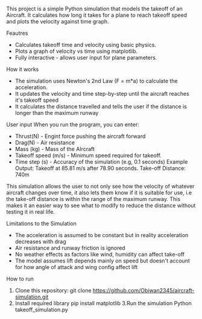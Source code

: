 This project is a simple Python simulation that models the takeoff of an Aircraft.
It calculates how long it takes for a plane to reach takeoff speed and plots the velocity against time graph.

Feautres
- Calculates takeoff time and velocity using basic physics.
- Plots a graph of velocity vs time using matplotlib.
- Fully interactive - allows user input for plane parameters.

How it works
- The simulation uses Newton's 2nd Law (F = m*a) to calculate the acceleration.
- It updates the velocity and time step-by-step until the aircraft reaches it's takeoff speed
- It calculates the distance travelled and tells the user if the distance is longer than the maximum runway 

User input
When you run the program, you can enter:
- Thrust(N) - Engint force pushing the aircraft forward
- Drag(N) - Air resistance
- Mass (kg) - Mass of the AIrcraft
- Takeoff speed (m/s) - Minimum speed required for takeoff.
- Time step (s) - Accuracy of the simulation (e.g, 0.1 seconds)
  Example Output: Takeoff at 85.81 m/s after 78.90 seconds. Take-off Distance: 740m

This simulation allows the user to not only see how the velocity of whatever aircraft changes over time, it also lets them know if it is suitable for use, i.e the take-off distance is within the range of the maximum runway. This makes it an easier way to see what to modify to reduce the distance without testing it in real life.

Limitations to the Simulation
- The acceleration is assumed to be constant but in reality acceleration decreases with drag
- Air resistance and runway friction is ignored
- No weather effects as factors like wind, humidity can affect take-off
- The model assumes lift depends mainly on speed but doesn't account for how angle of attack and wing config affect lift

How to run
1. Clone this repository:
git clone https://github.com/Obiwan2345/aircraft-simulation.git
2. Install required library
pip install matplotlib
3.Run the simulation
Python takeoff_simulation.py
